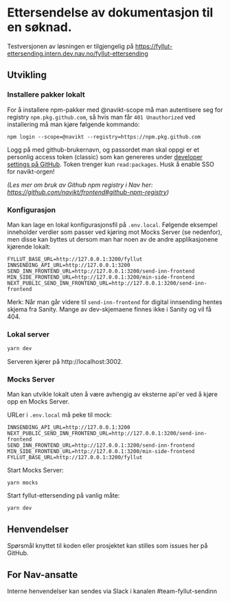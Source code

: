 # Ettersendelse av dokumentasjon til en søknad.

Testversjonen av løsningen er tilgjengelig på https://fyllut-ettersending.intern.dev.nav.no/fyllut-ettersending

## Utvikling

### Installere pakker lokalt

For å installere npm-pakker med @navikt-scope må man autentisere seg for registry `npm.pkg.github.com`,
så hvis man får `401 Unauthorized` ved installering må man kjøre følgende kommando:

    npm login --scope=@navikt --registry=https://npm.pkg.github.com

Logg på med github-brukernavn, og passordet man skal oppgi er et personlig access token (classic) som kan
genereres under [developer settings på GitHub](https://github.com/settings/tokens).
Token trenger kun `read:packages`. Husk å enable SSO for navikt-orgen!

_(Les mer om bruk av Github npm registry i Nav her: https://github.com/navikt/frontend#github-npm-registry)_

### Konfigurasjon

Man kan lage en lokal konfigurasjonsfil på `.env.local`. Følgende eksempel inneholder verdier som passer ved kjøring
mot Mocks Server (se nedenfor), men disse kan byttes ut dersom man har noen av de andre applikasjonene kjørende lokalt:

```
FYLLUT_BASE_URL=http://127.0.0.1:3200/fyllut
INNSENDING_API_URL=http://127.0.0.1:3200
SEND_INN_FRONTEND_URL=http://127.0.0.1:3200/send-inn-frontend
MIN_SIDE_FRONTEND_URL=http://127.0.0.1:3200/min-side-frontend
NEXT_PUBLIC_SEND_INN_FRONTEND_URL=http://127.0.0.1:3200/send-inn-frontend
```

Merk: Når man går videre til `send-inn-frontend` for digital innsending hentes skjema fra Sanity. Mange av dev-skjemaene finnes ikke i Sanity og vil få 404.

### Lokal server

```bash
yarn dev
```

Serveren kjører på http://localhost:3002.

### Mocks Server

Man kan utvikle lokalt uten å være avhengig av eksterne api'er ved å kjøre opp en Mocks Server.

URLer i `.env.local` må peke til mock:

    INNSENDING_API_URL=http://127.0.0.1:3200
    NEXT_PUBLIC_SEND_INN_FRONTEND_URL=http://127.0.0.1:3200/send-inn-frontend
    SEND_INN_FRONTEND_URL=http://127.0.0.1:3200/send-inn-frontend
    MIN_SIDE_FRONTEND_URL=http://127.0.0.1:3200/min-side-frontend
    FYLLUT_BASE_URL=http://127.0.0.1:3200/fyllut

Start Mocks Server:

    yarn mocks

Start fyllut-ettersending på vanlig måte:

    yarn dev

## Henvendelser

Spørsmål knyttet til koden eller prosjektet kan stilles som issues her på GitHub.

## For Nav-ansatte

Interne henvendelser kan sendes via Slack i kanalen #team-fyllut-sendinn

